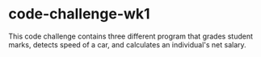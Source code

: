 # code-challenge-wk1
This code challenge contains three different program that grades student marks, detects speed of a car, and calculates an individual's net salary.
